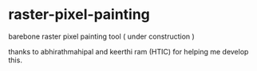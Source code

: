 # raster-pixel-painting
barebone raster pixel painting tool ( under construction )
 

thanks to abhirathmahipal and keerthi ram (HTIC) for helping me develop this.
